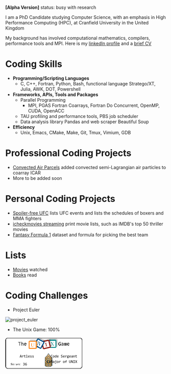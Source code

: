 __[Alpha Version]__ status: busy with research

I am a PhD Candidate studying Computer Science, with an emphasis in High
  Performance Computing (HPC), at Cranfield University in the United Kingdom

My background has involved computational mathematics, compilers, performance
  tools and MPI.
Here is my [linkedIn
  profile](https://www.linkedin.com/in/soren-rasmussen-96a50a89/) and a
  [brief CV](cv.md)

# Coding Skills
* __Programming/Scripting Languages__
  * C, C++, Fortran, Python, Bash, functional language Stratego/XT, Julia, AWK, DOT, Powershell
* __Frameworks, APIs, Tools and Packages__
  * Parallel Programming
    * MPI, PGAS Fortran Coarrays, Fortran Do Concurrent, OpenMP, CUDA, OpenACC
  * TAU profiling and performance tools, PBS job scheduler
  * Data analysis library Pandas and web scraper Beautiful Soup
* __Efficiency__
  * Unix, Emacs, CMake, Make, Git, Tmux, Vimium, GDB

# Professional Coding Projects
* [Convected Air Parcels](https://github.com/scrasmussen/coarray_icar/releases/latest)
  added convected semi-Lagrangian air particles to coarray ICAR
* More to be added soon

# Personal Coding Projects
* [Spoiler-free UFC](https://github.com/scrasmussen/spoiler-free-UFC) lists
  UFC events and lists the schedules of boxers and MMA fighters
* [icheckmovies streaming](https://github.com/scrasmussen/icheckmovies-streaming)
  print movie lists, such as IMDB's top 50 thriller movies
* [Fantasy Formula 1](https://github.com/scrasmussen/Formula1-2018) dataset and
  formula for picking the best team

# Lists
* [Movies](https://www.icheckmovies.com/profiles/artless/) watched
* [Books](https://www.goodreads.com/user/show/5472160-soren-rasmussen) read

# Coding Challenges
* Project Euler

![project_euler](https://projecteuler.net/profile/Artless.png)

* The Unix Game: 100%

![unix_challenge](https://github.com/scrasmussen/scrasmussen.github.io/raw/master/images/UNIX_badge.png)